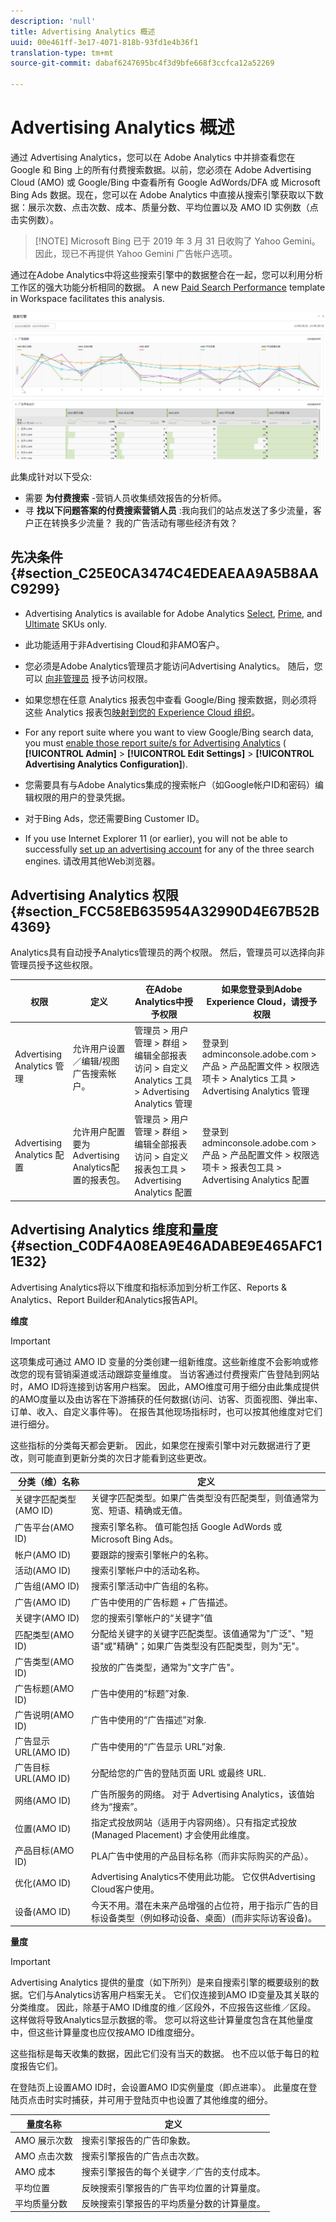 ```yaml
---
description: 'null'
title: Advertising Analytics 概述
uuid: 00e461ff-3e17-4071-818b-93fd1e4b36f1
translation-type: tm+mt
source-git-commit: dabaf6247695bc4f3d9bfe668f3ccfca12a52269

---
```



# Advertising Analytics 概述

通过 Advertising Analytics，您可以在 Adobe Analytics 中并排查看您在 Google 和 Bing 上的所有付费搜索数据。以前，您必须在 Adobe Advertising Cloud (AMO) 或 Google/Bing 中查看所有 Google AdWords/DFA 或 Microsoft Bing Ads 数据。现在，您可以在 Adobe Analytics 中直接从搜索引擎获取以下数据：展示次数、点击次数、成本、质量分数、平均位置以及 AMO ID 实例数（点击实例数）。

>[!NOTE] Microsoft Bing 已于 2019 年 3 月 31 日收购了 Yahoo Gemini。因此，现已不再提供 Yahoo Gemini 广告帐户选项。

通过在Adobe Analytics中将这些搜索引擎中的数据整合在一起，您可以利用分析工作区的强大功能分析相同的数据。 A new [Paid Search Performance](/help/integrate/c-advertising-analytics/c-adanalytics-workflow/aa-report-ad-data-an.md) template in Workspace facilitates this analysis.

![](assets/aa_aw.png)

此集成针对以下受众:

* 需要 **为付费搜索** -营销人员收集绩效报告的分析师。
* 寻 **找以下问题答案的付费搜索营销人员** :我向我们的站点发送了多少流量，客户正在转换多少流量？ 我的广告活动有哪些经济有效？

## 先决条件 {#section_C25E0CA3474C4EDEAEAA9A5B8AAC9299}

* Advertising Analytics is available for Adobe Analytics [Select](https://www.adobe.com/cn/data-analytics-cloud/analytics/select.html), [Prime](https://www.adobe.com/cn/data-analytics-cloud/analytics/prime.html), and [Ultimate](https://www.adobe.com/cn/data-analytics-cloud/analytics/ultimate.html) SKUs only.

* 此功能适用于非Advertising Cloud和非AMO客户。
* 您必须是Adobe Analytics管理员才能访问Advertising Analytics。 随后，您可以 [向非管理员](/help/integrate/c-advertising-analytics/overview.md#section_FCC58EB635954A32990D4E67B52B4369) 授予访问权限。
* 如果您想在任意 Analytics 报表包中查看 Google/Bing 搜索数据，则必须将这些 Analytics 报表包[映射到您的 Experience Cloud 组织](https://marketing.adobe.com/resources/help/zh_CN/mcloud/report-suite-mapping.html)。
* For any report suite where you want to view Google/Bing search data, you must [enable those report suite/s for Advertising Analytics](/help/integrate/c-advertising-analytics/c-adanalytics-workflow/aa-provision-rs.md) ( **[!UICONTROL Admin]** > **[!UICONTROL Edit Settings]** > **[!UICONTROL Advertising Analytics Configuration]**).

* 您需要具有与Adobe Analytics集成的搜索帐户（如Google帐户ID和密码）编辑权限的用户的登录凭据。
* 对于Bing Ads，您还需要Bing Customer ID。
* If you use Internet Explorer 11 (or earlier), you will not be able to successfully [set up an advertising account](/help/integrate/c-advertising-analytics/c-adanalytics-workflow/aa-create-ad-account.md) for any of the three search engines. 请改用其他Web浏览器。

## Advertising Analytics 权限 {#section_FCC58EB635954A32990D4E67B52B4369}

Analytics具有自动授予Analytics管理员的两个权限。 然后，管理员可以选择向非管理员授予这些权限。

<table id="table_86256AD8B4554F369439A8FDF2F545E1"> 
 <thead> 
  <tr> 
   <th colname="col1" class="entry"> 权限 </th> 
   <th colname="col2" class="entry"> 定义 </th> 
   <th colname="col3" class="entry"> 在Adobe Analytics中授予权限 </th> 
   <th colname="col4" class="entry"> 如果您登录到Adobe Experience Cloud，请授予权限 </th> 
  </tr>
 </thead>
 <tbody> 
  <tr> 
   <td colname="col1"> <p>Advertising Analytics 管理 </p> </td> 
   <td colname="col2"> <p>允许用户设置／编辑/视图广告搜索帐户。 </p> </td> 
   <td colname="col3"><span class="ignoretag"><span class="uicontrol"> 管理员</span> &gt; <span class="uicontrol">用户管理</span> &gt; <span class="uicontrol">群组</span> &gt; <span class="uicontrol">编辑全部报表访问</span> &gt; <span class="uicontrol">自定义 Analytics 工具</span> &gt; <span class="uicontrol">Advertising Analytics 管理</span></span> </td> 
   <td colname="col4"><span class="ignoretag"><span class="uicontrol"> 登录到 adminconsole.adobe.com</span> &gt; <span class="uicontrol">产品</span> &gt; <span class="uicontrol">产品配置文件</span> &gt; <span class="uicontrol">权限选项卡</span> &gt; <span class="uicontrol">Analytics 工具</span> &gt; <span class="uicontrol">Advertising Analytics 管理</span></span> </td> 
  </tr> 
  <tr> 
   <td colname="col1"> <p>Advertising Analytics 配置 </p> </td> 
   <td colname="col2"> <p>允许用户配置要为Advertising Analytics配置的报表包。 </p> </td> 
   <td colname="col3"><span class="ignoretag"><span class="uicontrol"> 管理员</span> &gt; <span class="uicontrol">用户管理</span> &gt; <span class="uicontrol">群组</span> &gt; <span class="uicontrol">编辑全部报表访问</span> &gt; <span class="uicontrol">自定义报表包工具</span> &gt; <span class="uicontrol">Advertising Analytics 配置</span></span> </td> 
   <td colname="col4"><span class="ignoretag"><span class="uicontrol"> 登录到 adminconsole.adobe.com</span> &gt; <span class="uicontrol">产品</span> &gt; <span class="uicontrol">产品配置文件</span> &gt; <span class="uicontrol">权限选项卡</span> &gt; <span class="uicontrol">报表包工具</span> &gt; <span class="uicontrol">Advertising Analytics 配置</span></span> </td> 
  </tr> 
 </tbody> 
</table>

## Advertising Analytics 维度和量度 {#section_C0DF4A08EA9E46ADABE9E465AFC11E32}

Advertising Analytics将以下维度和指标添加到分析工作区、Reports &amp; Analytics、Report Builder和Analytics报告API。

**维度**

>[!IMPORTANT]
>
>这项集成可通过 AMO ID 变量的分类创建一组新维度。这些新维度不会影响或修改您的现有营销渠道或活动跟踪变量维度。 当访客通过付费搜索广告登陆到网站时，AMO ID将连接到访客用户档案。 因此，AMO维度可用于细分由此集成提供的AMO度量以及由访客在下游捕获的任何数据(访问、访客、页面视图、弹出率、订单、收入、自定义事件等)。 在报告其他现场指标时，也可以按其他维度对它们进行细分。
>
>这些指标的分类每天都会更新。 因此，如果您在搜索引擎中对元数据进行了更改，则可能直到更新分类的次日才能看到这些更改。

| 分类（维）名称 | 定义 |
|--- |--- |
| 关键字匹配类型(AMO ID) | 关键字匹配类型。如果广告类型没有匹配类型，则值通常为宽、短语、精确或无值。 |
| 广告平台(AMO ID) | 搜索引擎名称。 值可能包括 Google AdWords 或 Microsoft Bing Ads。 |
| 帐户(AMO ID) | 要跟踪的搜索引擎帐户的名称。 |
| 活动(AMO ID) | 搜索引擎帐户中的活动名称。 |
| 广告组(AMO ID) | 搜索引擎活动中广告组的名称。 |
| 广告(AMO ID) | 广告中使用的广告标题 + 广告描述。 |
| 关键字(AMO ID) | 您的搜索引擎帐户的“关键字”值 |
| 匹配类型(AMO ID) | 分配给关键字的关键字匹配类型。该值通常为&quot;广泛&quot;、&quot;短语&quot;或&quot;精确&quot;；如果广告类型没有匹配类型，则为&quot;无&quot;。 |
| 广告类型(AMO ID) | 投放的广告类型，通常为&quot;文字广告&quot;。 |
| 广告标题(AMO ID) | 广告中使用的“标题”对象. |
| 广告说明(AMO ID) | 广告中使用的“广告描述”对象. |
| 广告显示URL(AMO ID) | 广告中使用的“广告显示 URL”对象. |
| 广告目标URL(AMO ID) | 分配给您的广告的登陆页面 URL 或最终 URL. |
| 网络(AMO ID) | 广告所服务的网络。 对于 Advertising Analytics，该值始终为“搜索”。 |
| 位置(AMO ID) | 指定式投放网站（适用于内容网络）。只有指定式投放 (Managed Placement) 才会使用此维度。 |
| 产品目标(AMO ID) | PLA广告中使用的产品目标名称（而非实际购买的产品）。 |
| 优化(AMO ID) | Advertising Analytics不使用此功能。 它仅供Advertising Cloud客户使用。 |
| 设备(AMO ID) | 今天不用。潜在未来产品增强的占位符，用于指示广告的目标设备类型（例如移动设备、桌面）(而非实际访客设备)。 |

**量度**

>[!IMPORTANT]
>
>Advertising Analytics 提供的量度（如下所列）是来自搜索引擎的概要级别的数据。它们与Analytics访客用户档案无关。 它们仅连接到AMO ID变量及其关联的分类维度。 因此，除基于AMO ID维度的维／区段外，不应报告这些维／区段。 这样做将导致Analytics显示数据的零。 您可以将这些计算量度包含在其他量度中，但这些计算量度也应仅按AMO ID维度细分。
>
>这些指标是每天收集的数据，因此它们没有当天的数据。 也不应以低于每日的粒度报告它们。
>
>在登陆页上设置AMO ID时，会设置AMO ID实例量度（即点进率）。 此量度在登陆页点击时实时捕获，并可用于登陆页中也设置了其他维度的细分。

| 量度名称 | 定义 |
|--- |--- |
| AMO 展示次数 | 搜索引擎报告的广告印象数。 |
| AMO 点击次数 | 搜索引擎报告的广告点击次数。 |
| AMO 成本 | 搜索引擎报告的每个关键字／广告的支付成本。 |
| 平均位置 | 反映搜索引擎报告的广告平均位置的计算量度。 |
| 平均质量分数 | 反映搜索引擎报告的平均质量分数的计算量度。 |
